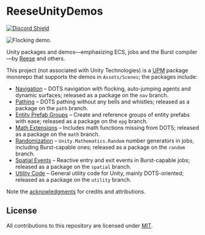 # ReeseUnityDemos

[![Discord Shield](https://discordapp.com/api/guilds/732665868521177117/widget.png?style=shield)](https://discord.gg/CZ85mguYjK)

![Flocking demo.](/preview.gif)

Unity packages and demos—emphasizing ECS, jobs and the Burst compiler—by [Reese](https://github.com/reeseschultz) and others.

This project (not associated with Unity Technologies) is a [UPM](https://docs.unity3d.com/Manual/Packages.html) package monorepo that supports the demos in `Assets/Scenes`; the packages include:

* [Navigation](https://github.com/reeseschultz/ReeseUnityDemos/blob/master/Packages/com.reese.nav/README.md#reeses-dots-navigation) – DOTS navigation with flocking, auto-jumping agents and dynamic surfaces; released as a package on the `nav` branch.
* [Pathing](https://github.com/reeseschultz/ReeseUnityDemos/blob/master/Packages/com.reese.path/README.md#reeses-dots-pathing) – DOTS pathing without any bells and whistles; released as a package on the `path` branch.
* [Entity Prefab Groups](https://github.com/reeseschultz/ReeseUnityDemos/tree/master/Packages/com.reese.epg#reeses-entity-prefab-groups) – Create and reference groups of entity prefabs with ease; released as a package on the `epg` branch.
* [Math Extensions](https://github.com/reeseschultz/ReeseUnityDemos/blob/master/Packages/com.reese.math/README.md#reeses-dots-math-extensions) – Includes math functions missing from DOTS; released as a package on the `math` branch.
* [Randomization](https://github.com/reeseschultz/ReeseUnityDemos/blob/master/Packages/com.reese.random/README.md#reeses-dots-randomization) – `Unity.Mathematics.Random` number generators in jobs, including Burst-capable ones; released as a package on the `random` branch.
* [Spatial Events](https://github.com/reeseschultz/ReeseUnityDemos/blob/master/Packages/com.reese.spatial/README.md#reeses-dots-spatial-events) – Reactive entry and exit events in Burst-capable jobs; released as a package on the `spatial` branch.
* [Utility Code](https://github.com/reeseschultz/ReeseUnityDemos/blob/master/Packages/com.reese.utility/README.md#reeses-utility-code) – General utility code for Unity, mainly DOTS-oriented; released as a package on the `utility` branch.

Note the [acknowledgments](https://github.com/reeseschultz/ReeseUnityDemos/blob/master/ACKNOWLEDGMENTS.md) for credits and attributions.

## License

All contributions to this repository are licensed under [MIT](https://github.com/reeseschultz/ReeseUnityDemos/blob/master/LICENSE).
